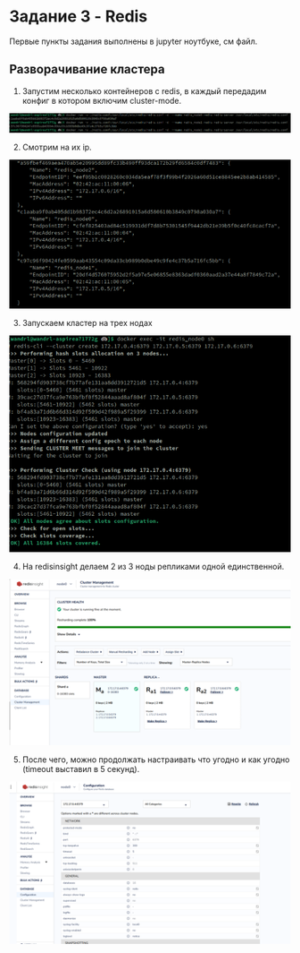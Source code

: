 # Задание 3 - Redis
Первые пункты задания выполнены в jupyter ноутбуке, см файл.
## Разворачивание кластера
1. Запустим несколько контейнеров с redis, в каждый передадим конфиг в котором включим cluster-mode.

![Запустили](./images/run_containers.png)

2. Cмотрим на их ip.

![ip](./images/ips.png)

3. Запускаем кластер на трех нодах

![Как запускаем](./images/create_cluster.png)

4. На redisinsight делаем 2 из 3 ноды репликами одной единственной.

![Что получаем](./images/layout.png)

5. После чего, можно продолжать настраивать что угодно и как угодно (timeout выставил в 5 секунд).

![timeout и co](./images/timeout.png)
